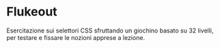 # Flukeout

Esercitazione sui selettori CSS sfruttando un giochino basato su 32 livelli, per testare e fissare le nozioni apprese a lezione.
